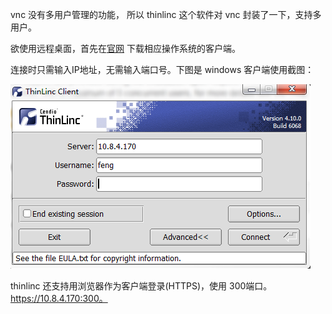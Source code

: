 vnc 没有多用户管理的功能， 所以 thinlinc 这个软件对 vnc 封装了一下，支持多用户。

欲使用远程桌面，首先在[官网](https://www.cendio.com/thinlinc/download) 下载相应操作系统的客户端。

连接时只需输入IP地址，无需输入端口号。下图是 windows 客户端使用截图：

![](screenshot.png)

thinlinc 还支持用浏览器作为客户端登录(HTTPS)，使用 300端口。https://10.8.4.170:300。
